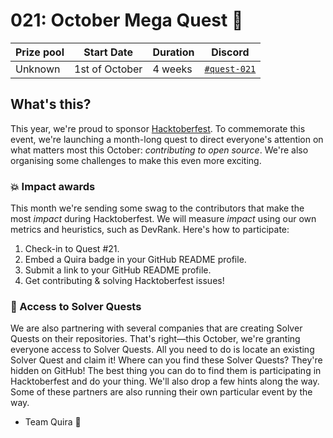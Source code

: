 # 021: October Mega Quest 🎃

| Prize pool | Start Date | Duration | Discord |
| --- | --- | --- | --- |
| Unknown | 1st of October | 4 weeks | [`#quest-021`](https://discord.gg/quira) |

## What's this?

This year, we're proud to sponsor [Hacktoberfest](https://hacktoberfest.com/). To commemorate this event, we're launching a month-long quest to direct everyone's attention on what matters most this October: _contributing to open source_. We're also organising some challenges to make this even more exciting.

### 💥 Impact awards

This month we're sending some swag to the contributors that make the most _impact_ during Hacktoberfest. We will measure _impact_ using our own metrics and heuristics, such as DevRank. Here's how to participate:

1. Check-in to Quest #21.
2. Embed a Quira badge in your GitHub README profile.
3. Submit a link to your GitHub README profile.
4. Get contributing & solving Hacktoberfest issues!

### 🔑 Access to Solver Quests

We are also partnering with several companies that are creating Solver Quests on their repositories. That's right—this October, we're granting everyone access to Solver Quests. All you need to do is locate an existing Solver Quest and claim it! Where can you find these Solver Quests? They're hidden on GitHub! The best thing you can do to find them is participating in Hacktoberfest and do your thing. We'll also drop a few hints along the way. Some of these partners are also running their own particular event by the way.

- Team Quira 🙇
  
